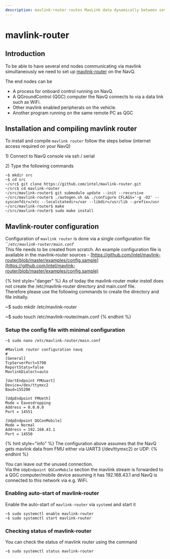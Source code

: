 ```yaml
---
description: mavlink-router routes MavLink data dynamically between several end nodes
---
```


# mavlink-router

## Introduction

To be able to have several end nodes communicating via mavlink simultaneously we need to set up [mavlink-router](https://github.com/intel/mavlink-router) on the NavQ.  
  
The end nodes can be 

* A process for onboard control running on NavQ.
* A QGroundControl \(QGC\) computer the NavQ connects to via a data link such as WiFi.
* Other mavlink enabled peripherals on the vehicle.
* Another program running on the same remote PC as QGC

## Installation and compiling mavlink router

To install and compile `mavlink router` follow the steps below \(internet access required on your NavQ\)

1\) Connect to NavQ console via ssh / serial

2\) Type the following commands

```text
~$ mkdir src
~$ cd src
~/src$ git clone https://github.com/intel/mavlink-router.git
~/src$ cd mavlink-router 
~/src/mavlink-router$ git submodule update --init --recursive
~/src/mavlink-router$ ./autogen.sh && ./configure CFLAGS='-g -O2' --sysconfdir=/etc --localstatedir=/var --libdir=/usr/lib --prefix=/usr
~/src/mavlink-router$ make
~/src/mavlink-router$ sudo make install
```

## Mavlink-router configuration

Configuration of `mavlink router` is done via a single configuration file  ``_`/etc/mavlink-router/main.conf`_  
This file needs to be created from scratch. An example configuration file is available in the mavlink-router sources - [https://github.com/intel/mavlink-router/blob/master/examples/config.sample](https://github.com/intel/mavlink-router/blob/master/examples/config.sample) 

{% hint style="danger" %}
As of today the mavlink-router _make install_ does not create the /etc/mavlink-router directory and main.conf file.  
Therefore please use the following commands to create the directory and file initially.

~$ sudo mkdir /etc/mavlink-router

~$ sudo touch /etc/mavlink-router/main.conf
{% endhint %}

### Setup the config file with minimal configuration 

```text
~$ sudo nano /etc/mavlink-router/main.conf
```

```text
#Mavlink router configuration navq
#
[General]
TcpServerPort=5790
ReportStats=false
MavlinkDialect=auto

[UartEndpoint FMUuart]
Device=/dev/ttymxc2
Baud=155200

[UdpEndpoint FMUeth]
Mode = Eavesdropping
Address = 0.0.0.0
Port = 14551

[UdpEndpoint QGConMobile]
Mode = Normal
Address = 192.168.43.1
Port = 14550
```

{% hint style="info" %}
The configuration above assumes that the NavQ gets mavlink data from FMU either via UART3 \(/dev/ttymxc2\) or UDP.
{% endhint %}

  
You can leave out the unused connection.  
Via the `UdpEndpoint QGConMobile` section the mavlink stream is forwarded to a QGC computer/mobile device assuming it has 192.168.43.1 and NavQ is connected to this network via e.g. WiFi. 

### Enabling auto-start of mavlink-router

Enable the auto-start of `mavlink-router` via `systemd` and start it 

```text
~$ sudo systemctl enable mavlink-router
~$ sudo systemctl start mavlink-router
```

### Checking status of mavlink-router

You can check the status of mavlink router using the command 

```text
~$ sudo systemctl status mavlink-router
```

